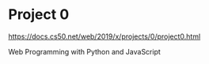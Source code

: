 # Project 0
https://docs.cs50.net/web/2019/x/projects/0/project0.html

Web Programming with Python and JavaScript
